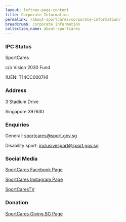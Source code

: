 ```yaml
---
layout: leftnav-page-content
title: Corporate Information
permalink: /about-sportcares/corporate-information/
breadcrumb: corporate information
collection_name: about-sportcares
---
```


### IPC Status
SportCares

c/o Vision 2030 Fund

(UEN: T14CC0007H)

### Address
3 Stadium Drive

Singapore 397630

### Enquiries
General:  sportcares@sport.gov.sg

Disability sport:  inclusivesport@sport.gov.sg

### Social Media
[SportCares Facebook Page](www.facebook.com/SportCaresSG)

[SportCares Instagram Page](www.instagram.com/sportcares)

[SportCaresTV](www.go.gov.sg/sportcarestv)

### Donation
[SportCares Giving.SG Page](www.giving.sg/vision2030/changelives)
